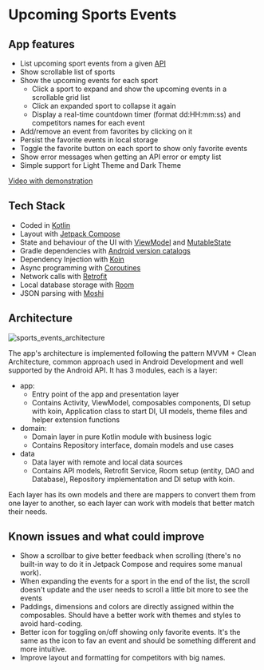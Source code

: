 # Upcoming Sports Events
## App features
- List upcoming sport events from a given [API](https://618d3aa7fe09aa001744060a.mockapi.io/api/sports)
- Show scrollable list of sports
- Show the upcoming events for each sport 
  - Click a sport to expand and show the upcoming events in a scrollable grid list
  - Click an expanded sport to collapse it again
  - Display a real-time countdown timer (format dd:HH:mm:ss) and competitors names for each event
- Add/remove an event from favorites by clicking on it
 - Persist the favorite events in local storage
- Toggle the favorite button on each sport to show only favorite events
- Show error messages when getting an API error or empty list
- Simple support for Light Theme and Dark Theme

[Video with demonstration](https://github.com/MiguelbrmFreitas/sports-events-kotlin/assets/6539610/58709b97-8f43-4748-ac97-92653ed889ff)

## Tech Stack
- Coded in [Kotlin](https://kotlinlang.org)
- Layout with [Jetpack Compose](https://developer.android.com/jetpack/compose?gclid=CjwKCAjwoqGnBhAcEiwAwK-OkUa-37do3KnzC0PtXZR4Nnh24MwS1_xJfXZmn7vAIPST0DcoSErlpRoCYWYQAvD_BwE&gclsrc=aw.ds)
- State and behaviour of the UI with [ViewModel](https://developer.android.com/topic/libraries/architecture/viewmodel) and [MutableState](https://developer.android.com/reference/kotlin/androidx/compose/runtime/MutableState)
- Gradle dependencies with [Android version catalogs](https://developer.android.com/build/migrate-to-catalogs)
- Dependency Injection with [Koin](https://insert-koin.io/)
- Async programming with [Coroutines](https://kotlin.github.io/kotlinx.coroutines/)
- Network calls with [Retrofit](https://github.com/square/retrofit)
- Local database storage with [Room](https://developer.android.com/training/data-storage/room)
- JSON parsing with [Moshi](https://github.com/square/moshi)

## Architecture

![sports_events_architecture](https://github.com/MiguelbrmFreitas/sports-events-kotlin/assets/6539610/2d0fc8a1-0ba8-458d-99b2-982595fcc297)

The app's architecture is implemented following the pattern MVVM + Clean Architecture, common approach used in Android Development and well supported by the Android API.
It has 3 modules, each is a layer:
- app:
  - Entry point of the app and presentation layer
  - Contains Activity, ViewModel, composables components, DI setup with koin, Application class to start DI, UI models, theme files and helper extension functions
- domain:
  - Domain layer in pure Kotlin module with business logic
  - Contains Repository interface, domain models and use cases
- data
  - Data layer with remote and local data sources
  - Contains API models, Retrofit Service, Room setup (entity, DAO and Database), Repository implementation and DI setup with koin.
 
 Each layer has its own models and there are mappers to convert them from one layer to another, so each layer can work with models that better match their needs.
 
## Known issues and what could improve
- Show a scrollbar to give better feedback when scrolling (there's no built-in way to do it in Jetpack Compose and requires some manual work).
- When expanding the events for a sport in the end of the list, the scroll doesn't update and the user needs to scroll a little bit more to see the events
- Paddings, dimensions and colors are directly assigned within the composables. Should have a better work with themes and styles to avoid hard-coding.
- Better icon for toggling on/off showing only favorite events. It's the same as the icon to fav an event and should be something different and more intuitive.
- Improve layout and formatting for competitors with big names.

